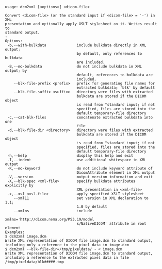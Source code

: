     usage: dcm2xml [<options>] <dicom-file>
    
    Convert <dicom-file> (or the standard input if <dicom-file> = '-') in XML
    presentation and optionally apply XSLT stylesheet on it. Writes result to
    standard output.
    -
    Options:
     -b,--with-bulkdata              include bulkdata directly in XML output;
                                     by default, only references to bulkdata
                                     are included.
     -B,--no-bulkdata                do not include bulkdata in XML output; by
                                     default, references to bulkdata are
                                     included.
        --blk-file-prefix <prefix>   prefix for generating file names for
                                     extracted bulkdata; 'blk' by default
        --blk-file-suffix <suffix>   directory were files with extracted
                                     bulkdata are stored if the DICOM object
                                     is read from "standard input; if not
                                     specified, files are stored into the
                                     default temporary-file directory
     -c,--cat-blk-files              concatenate extracted bulkdata into one
                                     file
     -d,--blk-file-dir <directory>   directory were files with extracted
                                     bulkdata are stored if the DICOM object
                                     is read from "standard input; if not
                                     specified, files are stored into the
                                     default temporary-file directory
     -h,--help                       display this help and exit
     -I,--indent                     use additional whitespace in XML output
     -K,--no-keyword                 do not include keyword attribute of
                                     DicomAttribute element in XML output
     -V,--version                    output version information and exit
     -X,--blk-spec <xml-file>        specify bulkdata attributes explicitly by
                                     XML presentation in <xml-file>
     -x,--xsl <xsl-file>             apply specified XSLT stylesheet
        --xml11                      set version in XML declaration to 1.1;
                                     1.0 by default
        --xmlns                      include
                                     xmlns='http://dicom.nema.org/PS3.19/model
                                     s/NativeDICOM' attribute in root element
    Examples:
    $ dcm2xml image.dcm
    Write XML representation of DICOM file image.dcm to standard output,
    including only a reference to the pixel data in image.dcm
    $ dcm2xml --blk-file-dir=/tmp/pixeldata/ - < image.dcm
    Write XML representation of DICOM file image.dcm to standard output,
    including a reference to the extracted pixel data in file
    /tmp/pixeldata/blk#####.tmp
